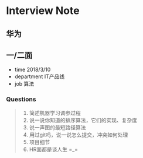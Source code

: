 # Interview Note
## 华为


## 一/二面
- time  2018/3/10
- department    IT产品线
- job   算法

### Questions

>1. 简述机器学习调参过程
>1. 说一说你知道的排序算法，它们的实现、复杂度
>1. 说一声图的最短路径算法
>1. 用过git吗，说一说怎么提交，冲突如何处理
>1. 项目细节
>1. HR面都是谈人生  =_=
